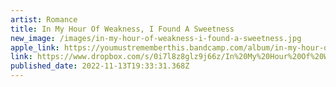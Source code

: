 ```yaml
---
artist: Romance
title: In My Hour Of Weakness, I Found A Sweetness
new_image: /images/in-my-hour-of-weakness-i-found-a-sweetness.jpg
apple_link: https://youmustrememberthis.bandcamp.com/album/in-my-hour-of-weakness-i-found-a-sweetness
link: https://www.dropbox.com/s/0i7l8z8glz9j66z/In%20My%20Hour%20Of%20Weakness%2C%20I%20Found%20A%20Sweetness.zip?dl=1
published_date: 2022-11-13T19:33:31.368Z
---
```

